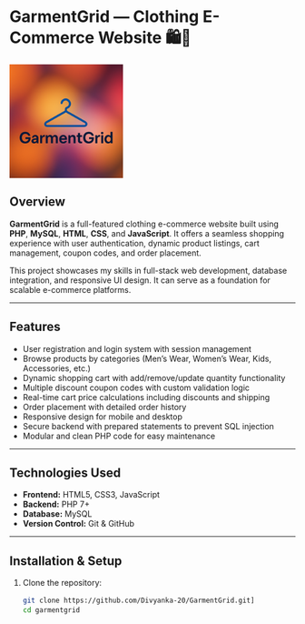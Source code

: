# GarmentGrid — Clothing E-Commerce Website 🛍️👕

<img src="https://github.com/Divyanka-20/GarmentGrid/raw/main/assets/logo.png" alt="GarmentGrid Logo" align="center" width="200" height="200" />

## Overview

**GarmentGrid** is a full-featured clothing e-commerce website built using **PHP**, **MySQL**, **HTML**, **CSS**, and **JavaScript**. It offers a seamless shopping experience with user authentication, dynamic product listings, cart management, coupon codes, and order placement.

This project showcases my skills in full-stack web development, database integration, and responsive UI design. It can serve as a foundation for scalable e-commerce platforms.

---

## Features

- User registration and login system with session management  
- Browse products by categories (Men’s Wear, Women’s Wear, Kids, Accessories, etc.)  
- Dynamic shopping cart with add/remove/update quantity functionality  
- Multiple discount coupon codes with custom validation logic  
- Real-time cart price calculations including discounts and shipping  
- Order placement with detailed order history  
- Responsive design for mobile and desktop  
- Secure backend with prepared statements to prevent SQL injection  
- Modular and clean PHP code for easy maintenance  

---

## Technologies Used

- **Frontend:** HTML5, CSS3, JavaScript  
- **Backend:** PHP 7+  
- **Database:** MySQL  
- **Version Control:** Git & GitHub  

---

## Installation & Setup

1. Clone the repository:
   ```bash
   git clone https://github.com/Divyanka-20/GarmentGrid.git]
   cd garmentgrid
